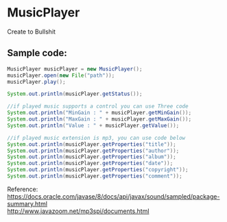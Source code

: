 # MusicPlayer

Create to Bullshit

## Sample code:  

```java
MusicPlayer musicPlayer = new MusicPlayer();
musicPlayer.open(new File("path"));
musicPlayer.play();

System.out.println(musicPlayer.getStatus());

//if played music supports a control you can use Three code
System.out.println("MinGain : " + musicPlayer.getMinGain());
System.out.println("MaxGain : " + musicPlayer.getMaxGain());
System.out.println("Value : " + musicPlayer.getValue());

//if played music extension is mp3, you can use code below
System.out.println(musicPlayer.getProperties("title"));
System.out.println(musicPlayer.getProperties("author"));
System.out.println(musicPlayer.getProperties("album"));
System.out.println(musicPlayer.getProperties("date"));
System.out.println(musicPlayer.getProperties("copyright"));
System.out.println(musicPlayer.getProperties("comment"));
```

Reference:  
https://docs.oracle.com/javase/8/docs/api/javax/sound/sampled/package-summary.html  
http://www.javazoom.net/mp3spi/documents.html  
